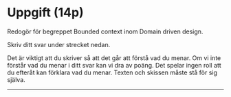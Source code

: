 # Uppgift (14p)

Redogör för begreppet Bounded context inom Domain driven design.

Skriv ditt svar under strecket nedan.


Det är viktigt att du skriver så att det går att förstå vad du menar. Om vi inte
förstår vad du menar i ditt svar kan vi dra av poäng. Det spelar ingen roll att
du efteråt kan förklara vad du menar. Texten och skissen måste stå för sig
själva.


-------


